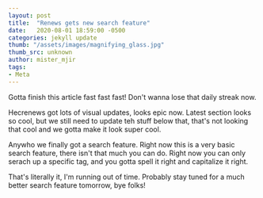 ```yaml
---
layout: post
title:  "Renews gets new search feature"
date:   2020-08-01 18:59:00 -0500
categories: jekyll update
thumb: "/assets/images/magnifying_glass.jpg"
thumb_src: unknown
author: mister_mjir
tags:
- Meta
---
```


Gotta finish this article fast fast fast! Don't wanna lose that daily streak now.

Hecrenews got lots of visual updates, looks epic now. Latest section looks so cool, but
we still need to update teh stuff below that, that's not looking that cool and we gotta make
it look super cool.

Anywho we finally got a search feature. Right now this is a very basic search feature,
there isn't that much you can do. Right now you can only serach up a specific tag,
and you gotta spell it right and capitalize it right.

That's literally it, I'm running out of time. Probably stay tuned for a much better search
feature tomorrow, bye folks!
